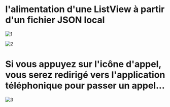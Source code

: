 #  l'alimentation d'une ListView à partir d'un fichier JSON local
![1](https://user-images.githubusercontent.com/105364446/226788590-f6dbf694-6f78-4965-a8ec-9fe59deda142.png)

![2](https://user-images.githubusercontent.com/105364446/226788647-935df599-8dd1-42dd-a757-1613dac3f398.png)

# Si vous appuyez sur l'icône d'appel, vous serez redirigé vers l'application téléphonique pour passer un appel...
![3](https://user-images.githubusercontent.com/105364446/226788798-3acc00bd-aafc-47f1-bd6a-240ec33b8409.png)
